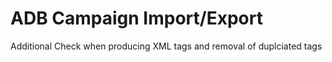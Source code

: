 # ADB Campaign Import/Export
 Additional Check when producing XML tags and removal of duplciated tags

